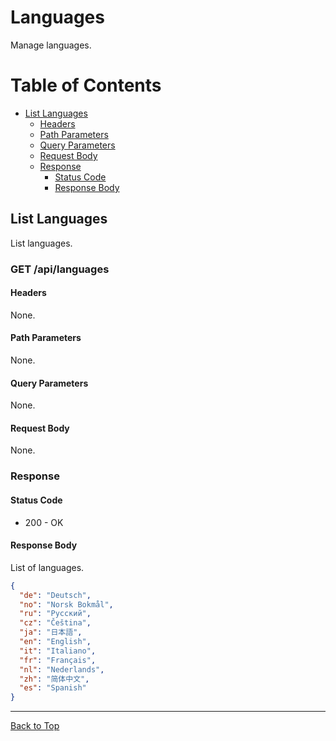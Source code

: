 <!-- omit in toc -->
# Languages

Manage languages.

<!-- omit in toc -->
# Table of Contents

- [List Languages](#list-languages)
    - [Headers](#headers)
    - [Path Parameters](#path-parameters)
    - [Query Parameters](#query-parameters)
    - [Request Body](#request-body)
  - [Response](#response)
    - [Status Code](#status-code)
    - [Response Body](#response-body)

## List Languages

List languages.

<!-- omit in toc -->
### GET /api/languages

#### Headers

None.

#### Path Parameters

None.

#### Query Parameters

None.

#### Request Body

None.

### Response

#### Status Code

- 200 - OK

#### Response Body

List of languages.

```json
{
  "de": "Deutsch",
  "no": "Norsk Bokmål",
  "ru": "Русский",
  "cz": "Čeština",
  "ja": "日本語",
  "en": "English",
  "it": "Italiano",
  "fr": "Français",
  "nl": "Nederlands",
  "zh": "简体中文",
  "es": "Spanish"
}
```

---

[Back to Top](#languages)
